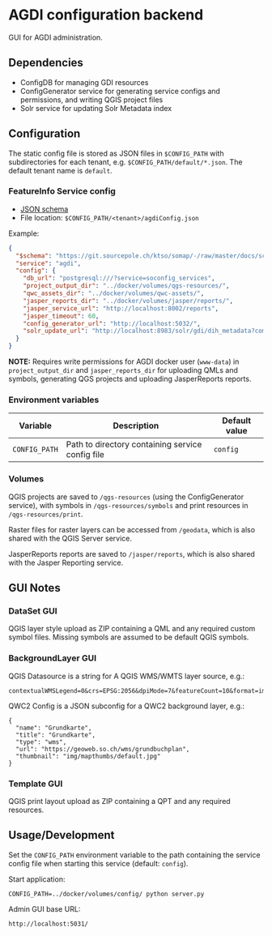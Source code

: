 AGDI configuration backend
==========================

GUI for AGDI administration.


Dependencies
------------

* ConfigDB for managing GDI resources
* ConfigGenerator service for generating service configs and permissions, and writing QGIS project files
* Solr service for updating Solr Metadata index


Configuration
-------------

The static config file is stored as JSON files in `$CONFIG_PATH` with subdirectories for each tenant,
e.g. `$CONFIG_PATH/default/*.json`. The default tenant name is `default`.

### FeatureInfo Service config

* [JSON schema](../docs/schemas/sogis-agdi.json)
* File location: `$CONFIG_PATH/<tenant>/agdiConfig.json`

Example:
```json
{
  "$schema": "https://git.sourcepole.ch/ktso/somap/-/raw/master/docs/schemas/sogis-agdi.json",
  "service": "agdi",
  "config": {
    "db_url": "postgresql:///?service=soconfig_services",
    "project_output_dir": "../docker/volumes/qgs-resources/",
    "qwc_assets_dir": "../docker/volumes/qwc-assets/",
    "jasper_reports_dir": "../docker/volumes/jasper/reports/",
    "jasper_service_url": "http://localhost:8002/reports",
    "jasper_timeout": 60,
    "config_generator_url": "http://localhost:5032/",
    "solr_update_url": "http://localhost:8983/solr/gdi/dih_metadata?command=status"
  }
}
```

**NOTE:** Requires write permissions for AGDI docker user (`www-data`) in `project_output_dir` and `jasper_reports_dir` for uploading QMLs and symbols, generating QGS projects and uploading JasperReports reports.

### Environment variables

| Variable               | Description                                                            | Default value                            |
|------------------------|------------------------------------------------------------------------|------------------------------------------|
| `CONFIG_PATH`          | Path to directory containing service config file                       | `config`                                 |

### Volumes

QGIS projects are saved to `/qgs-resources` (using the ConfigGenerator service), with symbols in `/qgs-resources/symbols` and print resources in `/qgs-resources/print`.

Raster files for raster layers can be accessed from `/geodata`, which is also shared with the QGIS Server service.

JasperReports reports are saved to `/jasper/reports`, which is also shared with the Jasper Reporting service.


GUI Notes
---------

### DataSet GUI

QGIS layer style upload as ZIP containing a QML and any required custom symbol files. Missing symbols are assumed to be default QGIS symbols.

### BackgroundLayer GUI

QGIS Datasource is a string for A QGIS WMS/WMTS layer source, e.g.:

    contextualWMSLegend=0&crs=EPSG:2056&dpiMode=7&featureCount=10&format=image/png&layers=Grundkarte&styles=&url=https://geoweb.so.ch/wms/grundbuchplan

QWC2 Config is a JSON subconfig for a QWC2 background layer, e.g.:

    {
      "name": "Grundkarte",
      "title": "Grundkarte",
      "type": "wms",
      "url": "https://geoweb.so.ch/wms/grundbuchplan",
      "thumbnail": "img/mapthumbs/default.jpg"
    }

### Template GUI

QGIS print layout upload as ZIP containing a QPT and any required resources.


Usage/Development
-----------------

Set the `CONFIG_PATH` environment variable to the path containing the service config file when starting this service (default: `config`).

Start application:

    CONFIG_PATH=../docker/volumes/config/ python server.py

Admin GUI base URL:

    http://localhost:5031/
